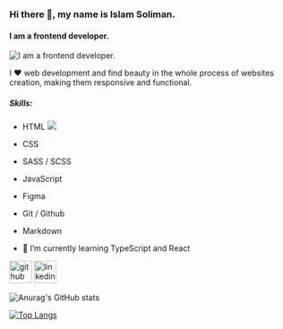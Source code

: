 ### Hi there 👋, my name is Islam Soliman.
#### I am a frontend developer.
![I am a frontend developer.](https://avatars.githubusercontent.com/u/100162507?s=400&u=7299c534507d62daf7e018a111da51cedaad114b&v=4)

I ❤️ web development and find beauty in the whole process of websites creation, making them responsive and functional.

##### Skills: 
- HTML <img src="https://user-images.githubusercontent.com/100162507/211259912-ef76a1c3-31e1-4ac8-bad6-0cfcdf60dbb0.svg">
- CSS
- SASS / SCSS
- JavaScript
- Figma
- Git / Github
- Markdown

- 🌱 I’m currently learning TypeScript and React 


[<img src='https://cdn.jsdelivr.net/npm/simple-icons@3.0.1/icons/github.svg' alt='github' height='40'>](https://github.com/https://github.com/simokitkat)  [<img src='https://cdn.jsdelivr.net/npm/simple-icons@3.0.1/icons/linkedin.svg' alt='linkedin' height='40'>](https://www.linkedin.com/in/https://www.linkedin.com/in/islamsoliman92//)  

![Anurag's GitHub stats](https://github-readme-stats.vercel.app/api?username=simokitkat&show_icons=true)

[![Top Langs](https://github-readme-stats.vercel.app/api/top-langs/?username=simokitkat&langs_count=10)](https://github.com/anuraghazra/github-readme-stats)
